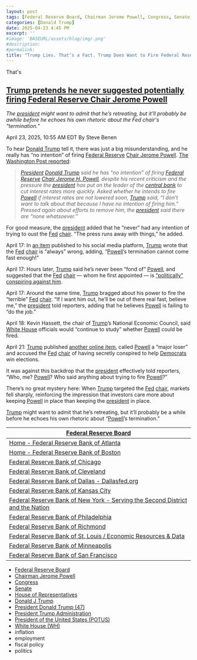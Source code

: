 ```yaml
---
layout: post
tags: [Federal Reserve Board, Chairman Jerome Powell, Congress, Senate, House of Representatives, Donald J Trump, President Donald Trump (47), President Trump Administration, President of the United States (POTUS), White House (WH), inflation, employment, fiscal policy, politics]
categories: [Donald Trump]
date: 2025-04-23 4:45 PM
excerpt: ''
#image: 'BASEURL/assets/blog/img/.png'
#description:
#permalink:
title: "Trump Lies. That’s a Fact. Trump Does Want to Fire Federal Reserve Chair Jerome Powell"
---
```


That's 
## [Trump pretends he never suggested potentially firing Federal Reserve Chair Jerome Powell](https://www.msnbc.com/rachel-maddow-show/maddowblog/trump-jerome-powell-termination-no-plans-federal-reserve-rcna202577)

*The [president](https://www.whitehouse.gov/) might want to admit that he’s retreating, but it’ll probably be awhile before he echoes his own rhetoric about the Fed chair's “termination.”*

April 23, 2025, 10:55 AM EDT
By Steve Benen

To hear [Donald Trump](https://www.donaldjtrump.com/) tell it, there was just a big misunderstanding, and he really has “no intention” of firing [Federal Reserve](https://www.federalreserve.gov/) [Chair Jerome Powell](https://www.federalreserve.gov/aboutthefed/bios/board/powell.htm). [The Washington Post reported](https://www.washingtonpost.com/politics/2025/04/22/trump-presidency-news-hegseth/#link-3POLV5SPZFFHXNQYBKC3Q7XFXU):

> *[President](https://www.whitehouse.gov/) [Donald Trump](https://www.donaldjtrump.com/) said he has “no intention” of firing [Federal Reserve](https://www.federalreserve.gov/) [Chair Jerome H. Powell](https://www.federalreserve.gov/aboutthefed/bios/board/powell.htm), despite his recent criticism and the pressure the [president](https://www.whitehouse.gov/) has put on the leader of the [central bank](https://www.federalreserve.gov/) to cut interest rates more quickly. Asked whether he intends to fire [Powell](https://www.federalreserve.gov/aboutthefed/bios/board/powell.htm) if interest rates are not lowered soon, [Trump](https://www.donaldjtrump.com/) said, “I don’t want to talk about that because I have no intention of firing him.” Pressed again about efforts to remove him, the [president](https://www.whitehouse.gov/) said there are “none whatsoever.”*

For good measure, the [president](https://www.whitehouse.gov/) added that he “never” had any intention of trying to oust the [Fed](https://www.federalreserve.gov/) [chair](https://www.federalreserve.gov/aboutthefed/bios/board/powell.htm). “The press runs away with things,” he added.

April 17: In [an item](https://truthsocial.com/@realDonaldTrump](https://www.donaldjtrump.com/)/114352766082542122) published to his social media platform, [Trump](https://www.donaldjtrump.com/) wrote that the [Fed](https://www.federalreserve.gov/) [chair](https://www.federalreserve.gov/aboutthefed/bios/board/powell.htm) is “always” wrong, adding, “[Powell](https://www.federalreserve.gov/aboutthefed/bios/board/powell.htm)’s termination cannot come fast enough!”

April 17: Hours later, [Trump](https://www.donaldjtrump.com/) said he’s never been “fond of” [Powell](https://www.federalreserve.gov/aboutthefed/bios/board/powell.htm), and suggested that the [Fed](https://www.federalreserve.gov/) [chair](https://www.federalreserve.gov/aboutthefed/bios/board/powell.htm) — whom he first appointed — is [“politically” conspiring against him](https://x.com/Acyn/status/1912929943996248400).

April 17: Around the same time, [Trump](https://www.donaldjtrump.com/) bragged about his power to fire the “terrible” [Fed](https://www.federalreserve.gov/) [chair](https://www.federalreserve.gov/aboutthefed/bios/board/powell.htm). “If I want him out, he’ll be out of there real fast, believe me,” the [president](https://www.whitehouse.gov/) told reporters, adding that he believes [Powell](https://www.federalreserve.gov/aboutthefed/bios/board/powell.htm) is failing to “do the job.”

April 18: Kevin Hassett, the chair of [Trump](https://www.donaldjtrump.com/)’s National Economic Council, said [White House](https://www.whitehouse.gov/) officials would “continue to study” whether [Powell](https://www.federalreserve.gov/aboutthefed/bios/board/powell.htm) could be fired.

April 21: [Trump](https://www.donaldjtrump.com/) published [another online item](https://truthsocial.com/@realDonaldTrump](https://www.donaldjtrump.com/)/114376239725335883), called [Powell](https://www.federalreserve.gov/aboutthefed/bios/board/powell.htm) a “major loser” and accused the [Fed](https://www.federalreserve.gov/) [chair](https://www.federalreserve.gov/aboutthefed/bios/board/powell.htm) of having secretly conspired to help [Democrats](https://www.democrats.org/) win elections.

It was against this backdrop that the [president](https://www.whitehouse.gov/) effectively told reporters, “Who, me? [Powell](https://www.federalreserve.gov/aboutthefed/bios/board/powell.htm)? Who said anything about trying to fire [Powell](https://www.federalreserve.gov/aboutthefed/bios/board/powell.htm)?”

There’s no great mystery here: When [Trump](https://www.donaldjtrump.com/) targeted the [Fed](https://www.federalreserve.gov/) [chair](https://www.federalreserve.gov/aboutthefed/bios/board/powell.htm), markets fell sharply, reinforcing the impression that investors care more about keeping [Powell](https://www.federalreserve.gov/aboutthefed/bios/board/powell.htm) in place than keeping the [president](https://www.whitehouse.gov/) in place.

[Trump](https://www.donaldjtrump.com/) might want to admit that he’s retreating, but it’ll probably be a while before he echoes his own rhetoric about “[Powell](https://www.federalreserve.gov/aboutthefed/bios/board/powell.htm)’s termination.”

| [Federal Reserve Board](https://www.federalreserve.gov/) |
|---|
| [Home - Federal Reserve Bank of Atlanta](https://www.atlantafed.org/) |
| [Home - Federal Reserve Bank of Boston](https://www.bostonfed.org/) |
| [Federal Reserve Bank of Chicago](https://www.chicagofed.org/) |
| [Federal Reserve Bank of Cleveland](https://www.clevelandfed.org/) |
| [Federal Reserve Bank of Dallas - Dallasfed.org](https://www.dallasfed.org/) |
| [Federal Reserve Bank of Kansas City](https://www.kansascityfed.org/) |
| [Federal Reserve Bank of New York - Serving the Second District and the Nation](https://www.newyorkfed.org/) |
| [Federal Reserve Bank of Philadelphia](https://www.philadelphiafed.org/) |
| [Federal Reserve Bank of Richmond](https://www.richmondfed.org/) |
| [Federal Reserve Bank of St. Louis / Economic Resources & Data](https://www.stlouisfed.org/) |
| [Federal Reserve Bank of Minneapolis](https://www.minneapolisfed.org/) |
| [Federal Reserve Bank of San Francisco](https://www.frbsf.org/) |

- [Federal Reserve Board](https://www.federalreserve.gov/)
- [Chairman Jerome Powell](https://www.federalreserve.gov/aboutthefed/bios/board/powell.htm)
- [Congress](https://www.congress.gov)
- [Senate](https://www.senate.gov/)
- [House of Representatives](https://www.house.gov/)
- [Donald J Trump](https://www.donaldjtrump.com/)
- [President Donald Trump (47)](https://www.whitehouse.gov/administration/donald-j-trump/)
- [President Trump Administration](https://www.whitehouse.gov/)
- [President of the United States (POTUS)](https://www.whitehouse.gov/)
- [White House (WH)](https://www.whitehouse.gov/)
- inflation 
- employment 
- fiscal policy 
- politics 

